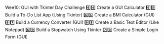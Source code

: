 Wee10: GUI with Tkinter
Day	Challenge
6️⃣4️⃣	Create a GUI Calculator
6️⃣5️⃣	Build a To-Do List App (Using Tkinter)
6️⃣6️⃣	Create a BMI Calculator (GUI)
6️⃣7️⃣	Build a Currency Converter (GUI)
6️⃣8️⃣	Create a Basic Text Editor (Like Notepad)
6️⃣9️⃣	Build a Stopwatch Using Tkinter
7️⃣0️⃣	Create a Simple Login Form (GUI)